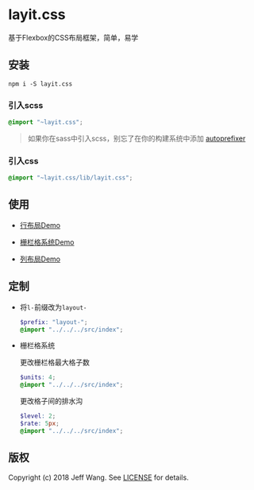 # layit.css

基于Flexbox的CSS布局框架，简单，易学


## 安装

```
npm i -S layit.css
```

### 引入scss
```scss
@import "~layit.css";
```
> 如果你在sass中引入scss，别忘了在你的构建系统中添加 [autoprefixer](https://github.com/postcss/autoprefixer)

### 引入css

```scss
@import "~layit.css/lib/layit.css";
```

## 使用

+ [行布局Demo](https://jeffwcx.github.io/layit/examples/row.html)

+ [栅栏格系统Demo](https://jeffwcx.github.io/layit/examples/grid.html)

+ [列布局Demo](https://jeffwcx.github.io/layit/examples/col.html)

## 定制

+ 将`l-`前缀改为`layout-`
  ```scss
  $prefix: "layout-";
  @import "../../../src/index";
  ```
+ 栅栏格系统

  更改栅栏格最大格子数
  ```scss
  $units: 4;
  @import "../../../src/index";
  ```
  更改格子间的排水沟
  ```scss
  $level: 2;
  $rate: 5px;
  @import "../../../src/index";
  ```

## 版权
Copyright (c) 2018 Jeff Wang. See [LICENSE](./LICENSE) for details.